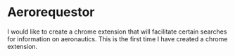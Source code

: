 # Aerorequestor

I would like to create a chrome extension that will facilitate certain searches for information on aeronautics.
This is the first time I have created a chrome extension.
